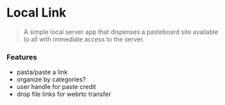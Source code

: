 
# Local Link

>  A simple local server app that dispenses a pasteboard site available to all with immediate access to the server.

### Features
- pasta/paste a link
- organize by categories?
- user handle for paste credit
- drop file links for webrtc transfer



